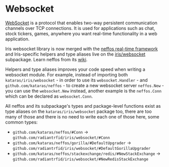 # Websocket

[WebSocket](https://wikipedia.org/wiki/WebSocket) is a protocol that enables two-way persistent communication channels over TCP connections. It is used for applications such as chat, stock tickers, games, anywhere you want real-time functionality in a web application.

Iris websocket library is now merged with the [neffos real-time framework](https://github.com/kataras/neffos) and Iris-specific helpers and type aliases live on the [iris/websocket](https://github.com/radiantrfid/iris/tree/master/websocket) subpackage. Learn neffos from its [wiki](https://github.com/kataras/neffos#learning-neffos).

Helpers and type aliases improves your code speed when writing a websocket module.
For example, instead of importing both `kataras/iris/websocket` - in order to use its `websocket.Handler` - and `github.com/kataras/neffos` - to create a new websocket server `neffos.New` - you can use the `websocket.New` instead, another example is the `neffos.Conn` which can be declared as `websocket.Conn`.

All neffos and its subpackage's types and package-level functions exist as type aliases on the `kataras/iris/websocket` package too, there are too many of those and there is no need to write each one of those here, some common types: 

- `github.com/kataras/neffos/#Conn`  -> `github.com/radiantrfid/iris/websocket/#Conn`
- `github.com/kataras/neffos/gorilla/#DefaultUpgrader` ->  `github.com/radiantrfid/iris/websocket/#DefaultGorillaUpgrader`
- `github.com/kataras/neffos/stackexchange/redis/#NewStackExchange` ->  `github.com/radiantrfid/iris/websocket/#NewRedisStackExchange`
